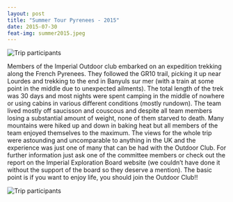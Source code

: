 ```yaml
---
layout: post
title: "Summer Tour Pyrenees - 2015"
date: 2015-07-30
feat-img: summer2015.jpeg
---
```


![Trip participants](../../../img/summer2015.jpeg)

Members of the Imperial Outdoor club embarked on an expedition trekking along the French Pyrenees. They followed the GR10 trail, picking it up near Lourdes and trekking to the end in Banyuls sur mer (with a train at some point in the middle due to unexpected ailments). The total length of the trek was 30 days and most nights were spent camping in the middle of nowhere or using cabins in various different conditions (mostly rundown). The team lived mostly off saucisson and couscous and despite all team members losing a substantial amount of weight, none of them starved to death. Many mountains were hiked up and down in baking heat but all members of the team enjoyed themselves to the maximum. The views for the whole trip were astounding and uncomparable to anything in the UK and the experience was just one of many that can be had with the Outdoor Club. For further information just ask one of the committee members or check out the report on the Imperial Exploration Board website (we couldn’t have done it without the support of the board so they deserve a mention).  The basic point is if you want to enjoy life, you should join the Outdoor Club!! 

![Trip participants](../../../img/summer2015_1.jpeg)